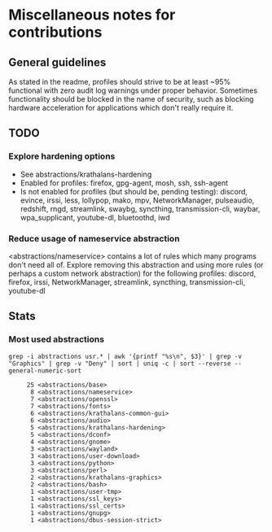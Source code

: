 # Miscellaneous notes for contributions

## General guidelines
As stated in the readme, profiles should strive to be at least ~95% functional with zero audit log warnings under proper behavior. Sometimes functionality should be blocked in the name of security, such as blocking hardware acceleration for applications which don't really require it.

## TODO
### Explore hardening options
- See abstractions/krathalans-hardening
- Enabled for profiles: firefox, gpg-agent, mosh, ssh, ssh-agent
- Is not enabled for profiles (but should be, pending testing): discord, evince, irssi, less, lollypop, mako, mpv, NetworkManager, pulseaudio, redshift, rngd, streamlink, swaybg, syncthing, transmission-cli, waybar, wpa_supplicant, youtube-dl, bluetoothd, iwd

### Reduce usage of nameservice abstraction
<abstractions/nameservice> contains a lot of rules which many programs don't need all of. Explore removing this abstraction and using more rules (or perhaps a custom network abstraction) for the following profiles: discord, firefox, irssi, NetworkManager, streamlink, syncthing, transmission-cli, youtube-dl

## Stats
### Most used abstractions
`grep -i abstractions usr.* | awk '{printf "%s\n", $3}' | grep -v "Graphics" | grep -v "Deny" | sort | uniq -c | sort --reverse --general-numeric-sort`

```
     25 <abstractions/base>
      8 <abstractions/nameservice>
      7 <abstractions/openssl>
      7 <abstractions/fonts>
      6 <abstractions/krathalans-common-gui>
      6 <abstractions/audio>
      5 <abstractions/krathalans-hardening>
      5 <abstractions/dconf>
      4 <abstractions/gnome>
      3 <abstractions/wayland>
      3 <abstractions/user-download>
      3 <abstractions/python>
      3 <abstractions/perl>
      2 <abstractions/krathalans-graphics>
      2 <abstractions/bash>
      1 <abstractions/user-tmp>
      1 <abstractions/ssl_keys>
      1 <abstractions/ssl_certs>
      1 <abstractions/gnupg>
      1 <abstractions/dbus-session-strict>
```
